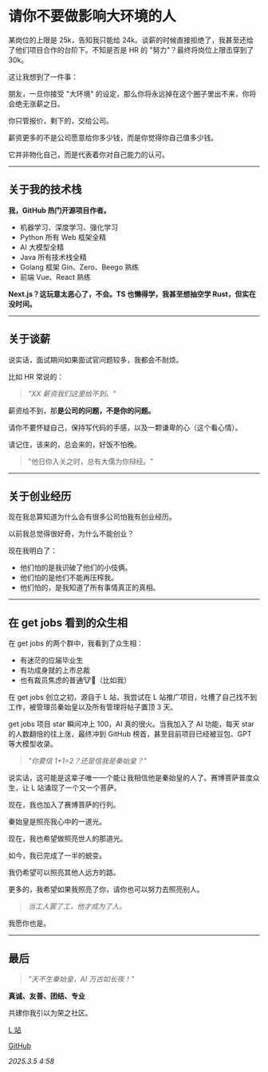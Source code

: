 # 请你不要做影响大环境的人

某岗位的上限是 25k，告知我只能给 24k。谈薪的时候直接拒绝了，我甚至还给了他们项目合作的台阶下。不知是否是 HR 的 "努力"？最终将岗位上限击穿到了 30k。

这让我想到了一件事：

朋友，一旦你接受 "大环境" 的设定，那么你将永远掉在这个圈子里出不来，你将会绝无涨薪之日。

你只管报价，剩下的，交给公司。

薪资更多的不是公司愿意给你多少钱，而是你觉得你自己值多少钱。

它并非物化自己，而是代表着你对自己能力的认可。

---

## 关于我的技术栈

**我，GitHub 热门开源项目作者。**

- 机器学习、深度学习、强化学习
- Python 所有 Web 框架全精
- AI 大模型全精
- Java 所有技术栈全精
- Golang 框架 Gin、Zero、Beego 熟练
- 前端 Vue、React 熟练

**Next.js？这玩意太恶心了，不会。TS 也懒得学，我甚至想抽空学 Rust，但实在没时间。**

---

## 关于谈薪

说实话，面试期间如果面试官问题较多，我都会不耐烦。

比如 HR 常说的：

> *"XX 薪资我们这里给不到。"*

薪资给不到，那**是公司的问题，不是你的问题。**

请你不要怀疑自己，保持写代码的手感，以及一颗谦卑的心（这个看心情）。

请记住，该来的，总会来的，好饭不怕晚。

> "他日你入关之时，总有大儒为你辩经。"

---

## 关于创业经历

现在我总算知道为什么会有很多公司怕我有创业经历。

以前我总觉得很好奇，为什么不能创业？

现在我明白了：

- 他们怕的是我识破了他们的小伎俩。
- 他们怕的是他们不能再压榨我。
- 他们怕的，是我知道了所有事情真正的真相。

---

## 在 get jobs 看到的众生相

在 get jobs 的两个群中，我看到了众生相：

- 有迷茫的应届毕业生
- 有功成身就的上市总裁
- 也有裁员焦虑的普通🐮🐴（比如我）

在 get jobs 创立之初，源自于 L 站，我尝试在 L 站推广项目，吐槽了自己找不到工作，被管理员秦始皇以及所有管理将帖子置顶 3 天。

get jobs 项目 star 瞬间冲上 100，AI 真的很火。当我加入了 AI 功能，每天 star 的人数翻倍的往上涨，最终冲到 GitHub 榜首，甚至目前项目已经被豆包、GPT 等大模型收录。

> *"你要信 1+1=2？还是信我是秦始皇？"*

说实话，这可能是这辈子唯一一个能让我相信他是秦始皇的人了。赛博菩萨普度众生，让 L 站涌现了一个又一个菩萨。

现在，我也加入了赛博菩萨的行列。

秦始皇是照亮我心中的一道光。

现在，我也希望做照亮世人的那道光。

如今，我已完成了一半的蜕变。

我仍希望可以照亮其他人远方的路。

更多的，我希望如果我照亮了你，请你也可以努力去照亮别人。

> *当工人罢了工，他才成为了人。*

我愿你也是。

---

## 最后

> *"天不生秦始皇，AI 万古如长夜！"*

**真诚、友善、团结、专业**

共建你我引以为荣之社区。

[L 站](https://linux.do)

[GitHub](https://github.com/loks666)

*2025.3.5 4:58*

